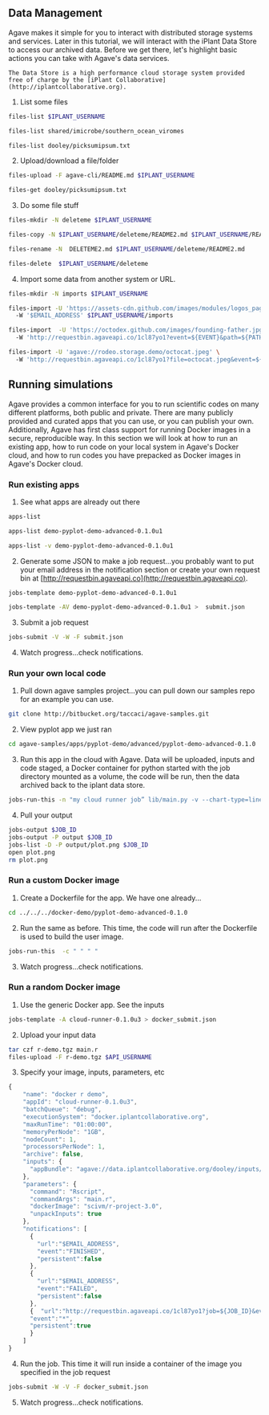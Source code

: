 ## Data Management

Agave makes it simple for you to interact with distributed storage systems and services. Later in this tutorial, we will interact with the iPlant Data Store to access our archived data. Before we get there, let's highlight basic actions you can take with Agave's data services.

    The Data Store is a high performance cloud storage system provided free of charge by the [iPlant Collaborative](http://iplantcollaborative.org).

1. List some files
  ```bash
  files-list $IPLANT_USERNAME 
  ``` 
  ```bash
  files-list shared/imicrobe/southern_ocean_viromes
  ```  
  ```bash
  files-list dooley/picksumipsum.txt
  ```

2. Upload/download a file/folder
  ```bash
  files-upload -F agave-cli/README.md $IPLANT_USERNAME
  ``` 
  ```bash
  files-get dooley/picksumipsum.txt
  ```

3. Do some file stuff
  ```bash
  files-mkdir -N deleteme $IPLANT_USERNAME
  ``` 
  ```bash
  files-copy -N $IPLANT_USERNAME/deleteme/README2.md $IPLANT_USERNAME/README.md 
  ``` 
  ```bash
  files-rename -N  DELETEME2.md $IPLANT_USERNAME/deleteme/README2.md
  ``` 
  ```bash
  files-delete  $IPLANT_USERNAME/deleteme  
  ```

4. Import some data from another system or URL.
  ```bash
  files-mkdir -N imports $IPLANT_USERNAME 
  ```
  ```bash
  files-import -U 'https://assets-cdn.github.com/images/modules/logos_page/Octocat.png' \  
    -W '$EMAIL_ADDRESS' $IPLANT_USERNAME/imports  
  ```
  ```bash
  files-import  -U 'https://octodex.github.com/images/founding-father.jpg' \  
    -W 'http://requestbin.agaveapi.co/1cl87yo1?event=${EVENT}&path=${PATH}&system=${SYSTEM}' $IPLANT_USERNAME/imports 
  ```
  ```bash
  files-import -U 'agave://rodeo.storage.demo/octocat.jpeg' \  
    -W 'http://requestbin.agaveapi.co/1cl87yo1?file=octocat.jpeg&event=${EVENT}' $IPLANT_USERNAME 
  ``` 

## Running simulations

Agave provides a common interface for you to run scientific codes on many different platforms, both public and private. There are many publicly provided and curated apps that you can use, or you can publish your own. Additionally, Agave has first class support for running Docker images in a secure, reproducible way. In this section we will look at how to run an existing app, how to run code on your local system in Agave's Docker cloud, and how to run codes you have prepacked as Docker images in Agave's Docker cloud.

### Run existing apps

1. See what apps are already out there
  ```bash
  apps-list 
  ``` 
  ```bash
  apps-list demo-pyplot-demo-advanced-0.1.0u1
  ``` 
  ```bash
  apps-list -v demo-pyplot-demo-advanced-0.1.0u1  
  ```
  
2. Generate some JSON to make a job request...you probably want to put your email address in the notification section or create your own request bin at [http://requestbin.agaveapi.co](http://requestbin.agaveapi.co).
  ```bash
  jobs-template demo-pyplot-demo-advanced-0.1.0u1
  ``` 
  ```bash
  jobs-template -AV demo-pyplot-demo-advanced-0.1.0u1 >  submit.json
  ```

3. Submit a job request
  ```bash
  jobs-submit -V -W -F submit.json
  ```

4. Watch progress...check notifications.


### Run your own local code

1. Pull down agave samples project...you can pull down our samples repo for an example you can use.
  ```bash
  git clone http://bitbucket.org/taccaci/agave-samples.git
  ```

2. View pyplot app we just ran
  ```bash
  cd agave-samples/apps/pyplot-demo/advanced/pyplot-demo-advanced-0.1.0
  ```

3. Run this app in the cloud with Agave. Data will be uploaded, inputs and code staged, a Docker container for python started with the job directory mounted as a volume, the code will be run, then the data archived back to the iplant data store.
  ```bash
  jobs-run-this -n "my cloud runner job” lib/main.py -v --chart-type=line temp/testdata.csv
  ```

4. Pull your output
  ```bash
  jobs-output $JOB_ID
  jobs-output -P output $JOB_ID
  jobs-list -D -P output/plot.png $JOB_ID
  open plot.png
  rm plot.png
  ```

### Run a custom Docker image

1. Create a Dockerfile for the app. We have one already...
  ```bash
  cd ../../../docker-demo/pyplot-demo-advanced-0.1.0
  ```
  
2. Run the same as before. This time, the code will run after the Dockerfile is used to build the user image.
  ```bash
  jobs-run-this  -c " " " "
  ```
  
3. Watch progress...check notifications.


### Run a random Docker image

1. Use the generic Docker app. See the inputs
  ```bash
  jobs-template -A cloud-runner-0.1.0u3 > docker_submit.json
  ```
  
2. Upload your input data
  ```bash
  tar czf r-demo.tgz main.r
  files-upload -F r-demo.tgz $API_USERNAME
  ```

3. Specify your image, inputs, parameters, etc
  ```javascript
  {
      "name": "docker r demo",
      "appId": "cloud-runner-0.1.0u3",
      "batchQueue": "debug",
      "executionSystem": "docker.iplantcollaborative.org",
      "maxRunTime": "01:00:00",
      "memoryPerNode": "1GB",
      "nodeCount": 1,
      "processorsPerNode": 1,
      "archive": false,
      "inputs": {
        "appBundle": "agave://data.iplantcollaborative.org/dooley/inputs/r-demo/r-demo.tgz"
      },
      "parameters": {
        "command": "Rscript",
        "commandArgs": "main.r",
        "dockerImage": "scivm/r-project-3.0",
        "unpackInputs": true
      },
      "notifications": [
        {
          "url":"$EMAIL_ADDRESS",
          "event":"FINISHED",
          "persistent":false
        },
        {
          "url":"$EMAIL_ADDRESS",
          "event":"FAILED",
          "persistent":false
        },
        {  "url":"http://requestbin.agaveapi.co/1cl87yo1?job=${JOB_ID}&event=${EVENT}",
        "event":"*",
        "persistent":true
        }
      ]
  }
  ```

4. Run the job. This time it will run inside a container of the image you specified in the job request
  ```bash
  jobs-submit -W -V -F docker_submit.json
  ```
  
5. Watch progress...check notifications.
